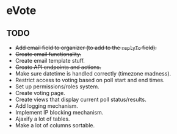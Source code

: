# eVote
## TODO
* ~~Add email field to organizer (to add to the `replyTo` field).~~
* ~~Create email functionality.~~
* Create email template stuff.
* ~~Create API endpoints and actions.~~
* Make sure datetime is handled correctly (timezone madness).
* Restrict access to voting based on poll start and end times.
* Set up permissions/roles system.
* Create voting page.
* Create views that display current poll status/results.
* Add logging mechanism.
* Implement IP blocking mechanism.
* Ajaxify a lot of tables.
* Make a lot of columns sortable.
